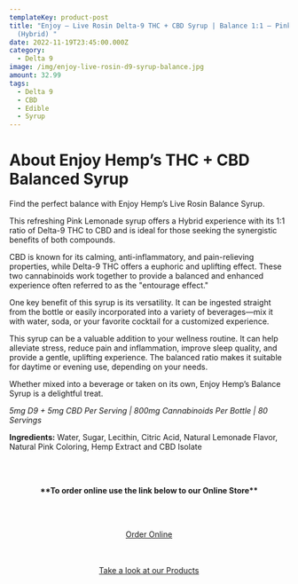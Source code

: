 ```yaml
---
templateKey: product-post
title: "Enjoy – Live Rosin Delta-9 THC + CBD Syrup | Balance 1:1 – Pink Lemonade
  (Hybrid) "
date: 2022-11-19T23:45:00.000Z
category:
  - Delta 9
image: /img/enjoy-live-rosin-d9-syrup-balance.jpg
amount: 32.99
tags:
  - Delta 9
  - CBD
  - Edible
  - Syrup
---
```

# **About Enjoy Hemp’s THC + CBD Balanced Syrup**

Find the perfect balance with Enjoy Hemp’s Live Rosin Balance Syrup.

This refreshing Pink Lemonade syrup offers a Hybrid experience with its 1:1 ratio of Delta-9 THC to CBD and is ideal for those seeking the synergistic benefits of both compounds.

CBD is known for its calming, anti-inflammatory, and pain-relieving properties, while Delta-9 THC offers a euphoric and uplifting effect. These two cannabinoids work together to provide a balanced and enhanced experience often referred to as the "entourage effect."

One key benefit of this syrup is its versatility. It can be ingested straight from the bottle or easily incorporated into a variety of beverages—mix it with water, soda, or your favorite cocktail for a customized experience.

This syrup can be a valuable addition to your wellness routine. It can help alleviate stress, reduce pain and inflammation, improve sleep quality, and provide a gentle, uplifting experience. The balanced ratio makes it suitable for daytime or evening use, depending on your needs.

Whether mixed into a beverage or taken on its own, Enjoy Hemp’s Balance Syrup is a delightful treat.

*5mg D9 + 5mg CBD Per Serving | 800mg Cannabinoids Per Bottle | 80 Servings*

**Ingredients:** Water, Sugar, Lecithin, Citric Acid, Natural Lemonade Flavor, Natural Pink Coloring, Hemp Extract and CBD Isolate

<br><br>

<Center>

**\*\*To order online use the link below to our Online Store\*\***

<br><br>

<Center><a class="link-view-more-products" target="_blank" href="https://capitalcbd.shop/shop-online/">Order Online</a></

<br><br><br>

<Center><a class="link-view-more-products" target="_blank" href="https://capitalamericanshaman.com/products">Take a look at our Products</a></Center>

<br><br>